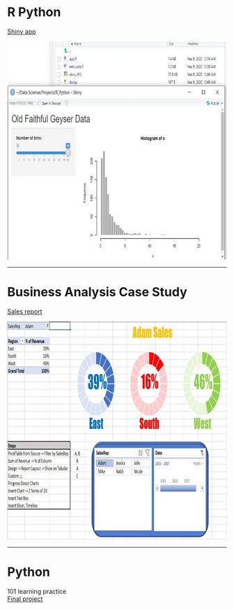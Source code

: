 # R Python 
[Shiny app](https://github.com/ankur715/python_R_businessanalytics/tree/master/R_python)
<p align="left">
  <img width="1000" height="500" src="https://github.com/ankur715/Python_R_BusinessAnalytics/blob/master/R_python/shiny_dist.JPG"> 
</p>

---
# Business Analysis Case Study
[Sales report](https://github.com/ankur715/python_R_businessanalytics/tree/master/business_analytics)
<p align="left">
  <img width="1000" height="500" src="https://github.com/ankur715/Python_R_BusinessAnalytics/blob/master/business_analytics/report.JPG"> 
</p>

---
# Python
101 learning practice  
[Final project](https://github.com/ankur715/web/tree/master/hiring)
